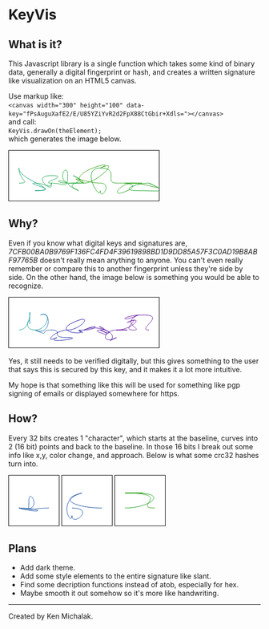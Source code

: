 # KeyVis #

## What is it? ##

This Javascript library is a single function which takes some kind of binary data,
generally a digital fingerprint or hash, and creates a written signature like visualization
on an HTML5 canvas.

Use markup like:  
`<canvas width="300" height="100" data-key="fPsAuguXafE2/E/U85YZiYvR2d2FpX88CtGbir+Xdls="></canvas>`  
and call:  
`KeyVis.drawOn(theElement);`  
which generates the image below.

![sha256 fingerprint](examples/sha256.png)


## Why? ##

Even if you know what digital keys and signatures are,
*7CFB00BA0B9769F136FC4FD4F39619898BD1D9DD85A57F3C0AD19B8ABF97765B*
doesn't really mean anything to anyone. You can't even really
remember or compare this to another fingerprint unless they're side by side.
On the other hand, the image below is something you would be able to recognize.

![git fingerprint](examples/sha256_git.png)

Yes, it still needs to be verified digitally, but this gives something to the user
that says this is secured by this key, and it makes it a lot more intuitive.

My hope is that something like this will be used for something like pgp signing
of emails or displayed somewhere for https.


## How? ##

Every 32 bits creates 1 "character", which starts at the baseline, curves
into 2 (16 bit) points and back to the baseline.  In those 16 bits I break
out some info like x,y, color change, and approach. Below is what some crc32
hashes turn into.

![visual of a 32 bit hash](examples/crc32.png)


## Plans ##

* Add dark theme.
* Add some style elements to the entire signature like slant.
* Find some decription functions instead of atob, especially for hex.
* Maybe smooth it out somehow so it's more like handwriting.


------------------

Created by Ken Michalak.
